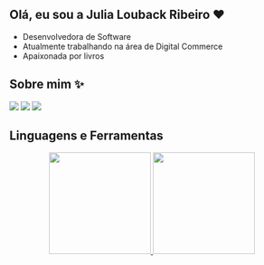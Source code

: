## Olá, eu sou a Julia Louback Ribeiro :heart:

- Desenvolvedora de Software
- Atualmente trabalhando na área de Digital Commerce
- Apaixonada por livros

## Sobre mim ✨
<div> 
  <a href="https://instagram.com/julialoubackr" target="_blank"><img src="https://img.shields.io/badge/-Instagram-%23E4405F?style=for-the-badge&logo=instagram&logoColor=white" target="_blank"></a>
  <a href = "mailto:julialoubackribeiro2001@gmail.com"><img src="https://img.shields.io/badge/-Gmail-%23333?style=for-the-badge&logo=gmail&logoColor=white" target="_blank"></a>
  <a href="https://www.linkedin.com/in/julia-louback-ribeiro-181240150/" target="_blank"><img src="https://img.shields.io/badge/-LinkedIn-%230077B5?style=for-the-badge&logo=linkedin&logoColor=white" target="_blank"></a> 
 
</div>

## Linguagens e Ferramentas

<div align="center">
  <a href="https://github.com/JuliaLouback">
  <img height="180em" src="https://github-readme-stats.vercel.app/api?username=JuliaLouback&show_icons=true&theme=dracula&include_all_commits=true&count_private=true"/>
  <img height="180em" src="https://github-readme-stats.vercel.app/api/top-langs/?username=JuliaLouback&layout=compact&langs_count=7&theme=dracula"/>
</div>
